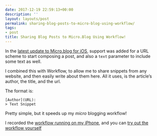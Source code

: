 ```yaml
---
date: 2017-12-19 22:59:13+00:00
description: ''
layout: layouts/post
permalink: sharing-blog-posts-to-micro-blog-using-workflow/
tags:
- post
title: Sharing Blog Posts to Micro.Blog Using Workflow!
---
```


<p>In the <a href="http://www.manton.org/2017/12/major-update-to-micro-blog-today.html">latest update to Micro.blog for iOS</a>, support was added for a URL scheme to start composing a post, and also a <code>text</code> parameter to include some text as well.</p>
<p>I combined this with Workflow, to allow me to share snippets from any website, and then easily write about them here. All it uses, is the article&#8217;s author, the title, and the url. </p>
<p>The format is:</p>
<pre><code>[Author](URL):
&gt; Text Snippet
</code></pre>
<p>Pretty simple, but it speeds up my <em>micro</em> blogging workflow!</p>
<p>I recorded the <a href="https://cl.ly/oRrv">workflow running on my iPhone</a>, and you can <a href="https://workflow.is/workflows/7b8ecf5e3620474ca264d55099b367da">try out the workflow yourself</a></p>